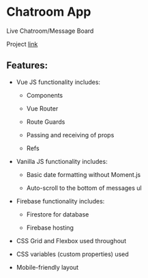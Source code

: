 # Chatroom App
Live Chatroom/Message Board

Project [link](https://chat-app-bb29b.firebaseapp.com/)

## Features:

- Vue JS functionality includes:

    - Components

    - Vue Router

    - Route Guards

    - Passing and receiving of props

    - Refs

- Vanilla JS functionality includes:

    - Basic date formatting without Moment.js

    - Auto-scroll to the bottom of messages ul 

- Firebase functionality includes:

    - Firestore for database

    - Firebase hosting


- CSS Grid and Flexbox used throughout

- CSS variables (custom properties) used

- Mobile-friendly layout